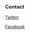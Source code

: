 ### Contact
[Twitter](https://twitter.com/reikron)

[Facebook](https://www.facebook.com/ReikronsDevlog-102842677773594)
